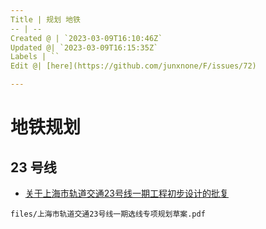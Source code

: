 ```yaml
---
Title | 规划 地铁
-- | --
Created @ | `2023-03-09T16:10:46Z`
Updated @| `2023-03-09T16:15:35Z`
Labels | ``
Edit @| [here](https://github.com/junxnone/F/issues/72)

---
```

# 地铁规划

## 23 号线
- [关于上海市轨道交通23号线一期工程初步设计的批复](https://zjw.sh.gov.cn/jsgl/20220927/2d9b25a3bed24964a3739c117926ed58.html)

```pdf
files/上海市轨道交通23号线一期选线专项规划草案.pdf
```


